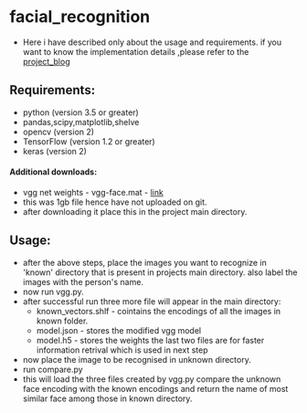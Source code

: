 # facial_recognition
- Here i have described only about the usage and requirements. if you want to know the implementation details ,please refer to the [project_blog](https://anirudhk686.github.io/facial_recognition/)
## Requirements:
- python (version 3.5 or greater)
- pandas,scipy,matplotlib,shelve
- opencv (version 2)
- TensorFlow (version 1.2 or greater) 
- keras (version 2)
#### Additional downloads:
- vgg net weights - vgg-face.mat - [link](www.vlfeat.org/matconvnet/models/vgg-face.mat)
- this was 1gb file hence have not uploaded on git.
- after downloading it place this in the project main directory.

## Usage:
- after the above steps, place the images you want to recognize in 'known' directory that is present in projects main directory. also label the images with the person's name.
- now run vgg.py. 
- after successful run three more file will appear in the main directory:
    - known_vectors.shlf - cointains the encodings of all the images in known folder.
    - model.json - stores the modified vgg model
    - model.h5 - stores the weights
    the last two files are for faster information retrival which is used in next step
- now place the image to be recognised in unknown directory.
- run compare.py
- this will load the three files created by vgg.py compare the unknown face encoding with the known encodings and return the name of most similar face among those in known directory.
